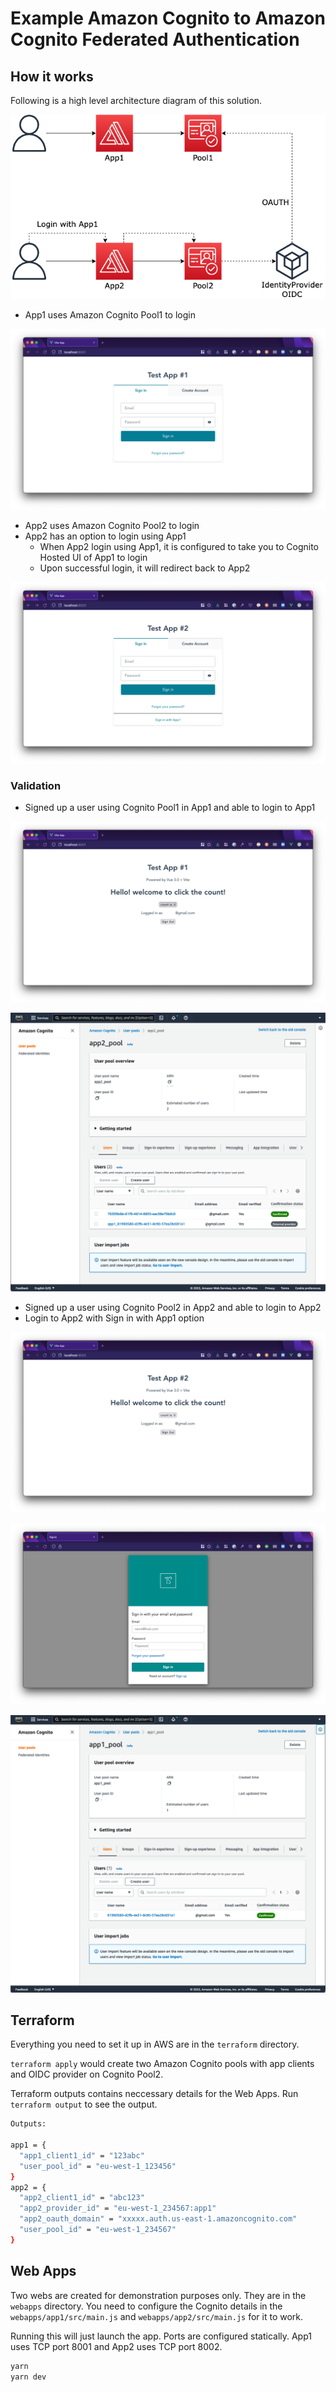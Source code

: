 # Example Amazon Cognito to Amazon Cognito Federated Authentication

## How it works

Following is a high level architecture diagram of this solution.

![Cognito High Level Architecture Diagram](./docs/assets/cognito_highlevel.png)

- App1 uses Amazon Cognito Pool1 to login

![App1 Login Page](./docs/assets/app1_login.png)

- App2 uses Amazon Cognito Pool2 to login
- App2 has an option to login using App1
  - When App2 login using App1, it is configured to take you to Cognito Hosted UI of App1 to login
  - Upon successful login, it will redirect back to App2

![App2 Login Page](./docs/assets/app2_login.png)

### Validation

- Signed up a user using Cognito Pool1 in App1 and able to login to App1

![App1 Main Page](./docs/assets/app1_main.png)

![Pool1 Users](./docs/assets/cognito_pool1_users.png)

- Signed up a user using Cognito Pool2 in App2 and able to login to App2
- Login to App2 with Sign in with App1 option

![App2 Main Page](./docs/assets/app2_main.png)

![App2 Login with App1 Page](./docs/assets/app2_login_with_app1.png)

![Pool2 Users](./docs/assets/cognito_pool2_users.png)

## Terraform

Everything you need to set it up in AWS are in the `terraform` directory.

`terraform apply` would create two Amazon Cognito pools with app clients and OIDC provider on Cognito Pool2.

Terraform outputs contains neccessary details for the Web Apps. Run `terraform output` to see the output.

```sh
Outputs:

app1 = {
  "app1_client1_id" = "123abc"
  "user_pool_id" = "eu-west-1_123456"
}
app2 = {
  "app2_client1_id" = "abc123"
  "app2_provider_id" = "eu-west-1_234567:app1"
  "app2_oauth_domain" = "xxxxx.auth.us-east-1.amazoncognito.com"
  "user_pool_id" = "eu-west-1_234567"
}
```

## Web Apps

Two webs are created for demonstration purposes only. They are in the `webapps` directory. You need to configure the Cognito details in the `webapps/app1/src/main.js` and `webapps/app2/src/main.js` for it to work.

Running this will just launch the app. Ports are configured statically. App1 uses TCP port 8001 and App2 uses TCP port 8002.

```sh
yarn
yarn dev
```
